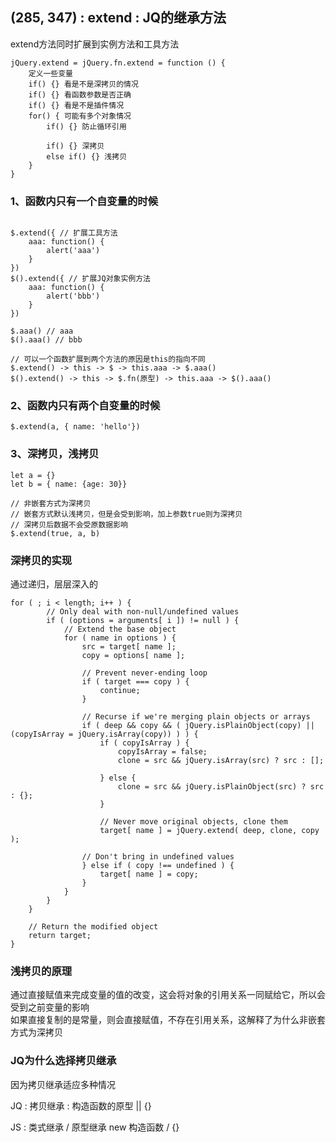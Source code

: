 ## (285, 347) : extend : JQ的继承方法
extend方法同时扩展到实例方法和工具方法  
```
jQuery.extend = jQuery.fn.extend = function () {
    定义一些变量
    if() {} 看是不是深拷贝的情况
    if() {} 看函数参数是否正确
    if() {} 看是不是插件情况
    for() { 可能有多个对象情况
        if() {} 防止循环引用

        if() {} 深拷贝
        else if() {} 浅拷贝
    }
}
```



### 1、函数内只有一个自变量的时候 
```

$.extend({ // 扩展工具方法
    aaa: function() {
        alert('aaa')
    }
})
$().extend({ // 扩展JQ对象实例方法
    aaa: function() {
        alert('bbb')
    }
})

$.aaa() // aaa
$().aaa() // bbb

// 可以一个函数扩展到两个方法的原因是this的指向不同
$.extend() -> this -> $ -> this.aaa -> $.aaa()
$().extend() -> this -> $.fn(原型) -> this.aaa -> $().aaa()
```

### 2、函数内只有两个自变量的时候
```
$.extend(a, { name: 'hello'})
```


### 3、深拷贝，浅拷贝
```
let a = {}
let b = { name: {age: 30}}

// 非嵌套方式为深拷贝
// 嵌套方式默认浅拷贝，但是会受到影响，加上参数true则为深拷贝
// 深拷贝后数据不会受原数据影响
$.extend(true, a, b)

```

### 深拷贝的实现
通过递归，层层深入的
```
for ( ; i < length; i++ ) {
		// Only deal with non-null/undefined values
		if ( (options = arguments[ i ]) != null ) {
			// Extend the base object
			for ( name in options ) {
				src = target[ name ];
				copy = options[ name ];

				// Prevent never-ending loop
				if ( target === copy ) {
					continue;
				}

				// Recurse if we're merging plain objects or arrays
				if ( deep && copy && ( jQuery.isPlainObject(copy) || (copyIsArray = jQuery.isArray(copy)) ) ) {
					if ( copyIsArray ) {
						copyIsArray = false;
						clone = src && jQuery.isArray(src) ? src : [];

					} else {
						clone = src && jQuery.isPlainObject(src) ? src : {};
					}

					// Never move original objects, clone them
					target[ name ] = jQuery.extend( deep, clone, copy );

				// Don't bring in undefined values
				} else if ( copy !== undefined ) {
					target[ name ] = copy;
				}
			}
		}
	}

	// Return the modified object
	return target;
}

```

### 浅拷贝的原理
通过直接赋值来完成变量的值的改变，这会将对象的引用关系一同赋给它，所以会受到之前变量的影响  
如果直接复制的是常量，则会直接赋值，不存在引用关系，这解释了为什么非嵌套方式为深拷贝  

### JQ为什么选择拷贝继承
因为拷贝继承适应多种情况  

JQ : 拷贝继承 : 构造函数的原型 || {}

JS : 类式继承 / 原型继承
new 构造函数 / {}

